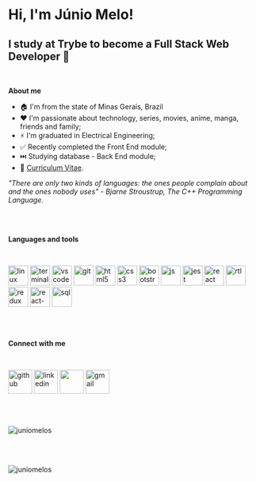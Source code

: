 
# Hi, I'm **Júnio Melo**! #
## I study at **Trybe** to become a **Full Stack Web Developer** 🚀 ##
<br />

**About me**

- 🏠 I'm from the state of Minas Gerais, Brazil
- ❤️ I'm passionate about technology, series, movies, anime, manga, friends and family;
- ⚡ I'm graduated in Electrical Engineering;
- ✅ Recently completed the Front End module;
- ⏭️ Studying database - Back End module;
- 📝 <a href="https://gitconnected.com/juniomelos/resume" target="_blank">Curriculum Vitae</a>.


*"There are only two kinds of languages: the ones people complain about and the ones nobody uses" - Bjarne Stroustrup, The C++ Programming Language.*

<br />
<br />

**Languages and tools**

<br />

<p align="left">

  [<img src="https://i.ibb.co/tKyz7G4/linux.png" alt="linux" width="40" height="40"/>](https://www.linux.org/")
  [<img src="https://i.ibb.co/kgSThng/terminal1.png" alt="terminal" width="40" height="40"/>](#)
  [<img src="https://i.ibb.co/d6MSdKX/vscode.png" alt="vscode" width="40" height="40">](https://code.visualstudio.com/)
  [<img src="https://i.ibb.co/j5b6qVv/git.png" alt="git" width="40" height="40"/>](https://git-scm.com/)
  [<img src="https://i.ibb.co/fN6Z3Zv/html5.png" alt="html5" width="40" height="40"/>](https://developer.mozilla.org/en-US/docs/Web/Guide/HTML/HTML5)
  [<img src="https://i.ibb.co/z4C637n/css3.png" alt="css3" width="40" height="40"/>](https://developer.mozilla.org/en-US/docs/Archive/CSS3)
  [<img src="https://i.ibb.co/ZSMSK2B/bootstrap.png" alt="bootstrap" width="40" height="40"/>](https://getbootstrap.com/)
  [<img src="https://i.ibb.co/PMTq3h1/javascript.png" alt="js" width="40" height="40">](https://developer.mozilla.org/en-US/docs/Web/JavaScript)
  [<img src="https://i.ibb.co/tHKpKsf/jest.png" alt="jest" width="40" height="40"/>](https://jestjs.io/)
  [<img src="https://i.ibb.co/GdWdBBG/react.png" alt="react" width="40" height="40"/>](https://reactjs.org/)
  [<img src="https://i.ibb.co/ynmgxBX/rtl.png" alt="rtl" width="40" height="40"/>](https://testing-library.com/docs/react-testing-library/intro)
  [<img src="https://i.ibb.co/hWs1pvw/redux.png" alt="redux" width="40" height="40"/>](https://redux.js.org/)
  [<img src="https://i.ibb.co/Kjgxhp2/react-Hooks.png" alt="react-hooks" width="40" height="40"/>](https://reactjs.org/docs/hooks-intro.html)
  [<img src="https://i.ibb.co/yBd3m08/sql.png" alt="sql" width="40" height="40"/>](https://pt.wikipedia.org/wiki/SQL)
</p>

<br />
<br />

**Connect with me**

<br />

[<img src="https://i.ibb.co/LJ3JKm9/github.png" alt="github" width="48px" height="48px">](https://github.com/juniomelos)
[<img src="https://i.ibb.co/qxg3WkK/linkedin-1.png" alt="linkedin" width="48px" height="48px">](https://www.linkedin.com/in/juniomelos/)
[<img src="https://i.ibb.co/Np67zVg/twitter-1.png" width="48px" height="48px">](https://twitter.com/JUNIOMELO8)
[<img src="https://i.ibb.co/zRKH9st/gmail-1.png" alt="gmail" width="48px" height="48px">](mailto:juniomelos@gmail.com)

<br />
<br />

<p>
    <img align="center" src="https://github-readme-stats.vercel.app/api?username=juniomelos&count_private=true&show_icons=true&theme=graywhite&icon_color=268bd2&title_color=268bd2" alt="juniomelos" />
</p>

<br />
<br />

<p align="left"> <img src="https://komarev.com/ghpvc/?username=juniomelos&color=blueviolet" alt="juniomelos" /> </p>
